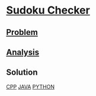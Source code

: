 # [Sudoku Checker](https://codingcompetitions.withgoogle.com/kickstart/round/0000000000434ad7/00000000004347b3)

## [Problem](PROBLEM.rst)

## [Analysis](ANALYSIS.rst)

## Solution
[CPP](Solution.cpp)
[JAVA](Solution.java)
[PYTHON](Solution.py)
